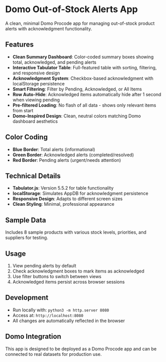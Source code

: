 # Domo Out-of-Stock Alerts App

A clean, minimal Domo Procode app for managing out-of-stock product alerts with acknowledgment functionality.

## Features

- **Clean Summary Dashboard**: Color-coded summary boxes showing total, acknowledged, and pending alerts
- **Interactive Tabulator Table**: Full-featured table with sorting, filtering, and responsive design
- **Acknowledgment System**: Checkbox-based acknowledgment with localStorage persistence
- **Smart Filtering**: Filter by Pending, Acknowledged, or All Items
- **Row Auto-Hide**: Acknowledged items automatically hide after 1 second when viewing pending
- **Pre-filtered Loading**: No flash of all data - shows only relevant items from start
- **Domo-Inspired Design**: Clean, neutral colors matching Domo dashboard aesthetics

## Color Coding

- **Blue Border**: Total alerts (informational)
- **Green Border**: Acknowledged alerts (completed/resolved)
- **Red Border**: Pending alerts (urgent/needs attention)

## Technical Details

- **Tabulator.js**: Version 5.5.2 for table functionality
- **localStorage**: Simulates AppDB for acknowledgment persistence
- **Responsive Design**: Adapts to different screen sizes
- **Clean Styling**: Minimal, professional appearance

## Sample Data

Includes 8 sample products with various stock levels, priorities, and suppliers for testing.

## Usage

1. View pending alerts by default
2. Check acknowledgment boxes to mark items as acknowledged
3. Use filter buttons to switch between views
4. Acknowledged items persist across browser sessions

## Development

- Run locally with: `python3 -m http.server 8080`
- Access at: `http://localhost:8080`
- All changes are automatically reflected in the browser

## Domo Integration

This app is designed to be deployed as a Domo Procode app and can be connected to real datasets for production use.

